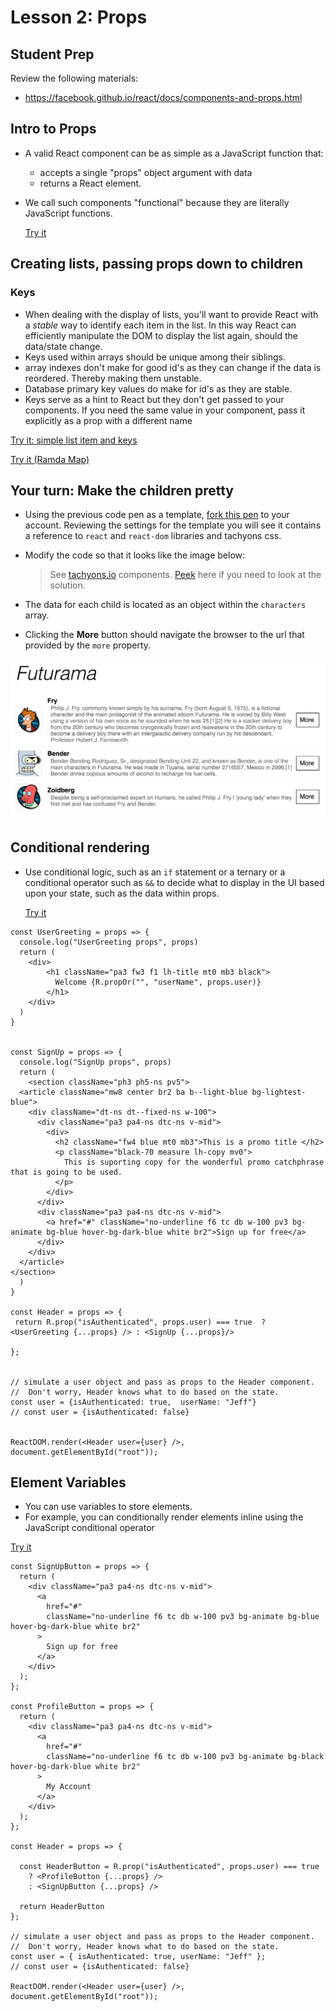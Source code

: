 # Lesson 2: Props

## Student Prep

Review the following materials:

- https://facebook.github.io/react/docs/components-and-props.html

## Intro to Props

- A valid React component can be as simple as a JavaScript function that:
  - accepts a single "props" object argument with data
  - returns a React element.
- We call such components "functional" because they are literally JavaScript functions.

  [Try it](http://codepen.io/tripott/pen/zwRmMy)

## Creating lists, passing props down to children


### Keys
- When dealing with the display of lists, you'll want to provide React with a _stable_ way to identify each item in the list.  In this way React can efficiently manipulate the DOM to display the list again, should the data/state change.
- Keys used within arrays should be unique among their siblings.
- array indexes don't make for good id's as they can change if the data is reordered. Thereby making them unstable.
- Database primary key values do make for id's as they are stable.
- Keys serve as a hint to React but they don't get passed to your components. If you need the same value in your component, pass it explicitly as a prop with a different name

[Try it: simple list item and keys](http://codepen.io/tripott/pen/MmXzxX?editors=0011)

[Try it (Ramda Map)](http://codepen.io/tripott/pen/eWMVwj)

## Your turn: Make the children pretty

- Using the previous code pen as a template, [fork this pen](http://codepen.io/tripott/pen/eWMVwj) to your account.  Reviewing the settings for the template you will see it contains a reference to `react` and `react-dom` libraries and tachyons css.
- Modify the code so that it looks like the image below:

  > See [tachyons.io](http://tachyons.io/components/) components.   [Peek](http://codepen.io/tripott/pen/xdWWpx?editors=0011) here if you need to look at the solution.

- The data for each child is located as an object within the `characters` array.
- Clicking the **More** button should navigate the browser to the url that provided by the `more` property.

![Make it look sooo shweeet](/img/makeitpretty.png)

## Conditional rendering

- Use conditional logic, such as an `if` statement or a ternary or a conditional operator such as `&&` to decide what to display in the UI based upon your state, such as the data within props.  

  [Try it](http://codepen.io/tripott/pen/MmXGGd?editors=0011)

```
const UserGreeting = props => {
  console.log("UserGreeting props", props)
  return (
    <div>
        <h1 className="pa3 fw3 f1 lh-title mt0 mb3 black">
          Welcome {R.propOr("", "userName", props.user)}
        </h1>
    </div>
  )
}


const SignUp = props => {
  console.log("SignUp props", props)
  return (
    <section className="ph3 ph5-ns pv5">
  <article className="mw8 center br2 ba b--light-blue bg-lightest-blue">
    <div className="dt-ns dt--fixed-ns w-100">
      <div className="pa3 pa4-ns dtc-ns v-mid">
        <div>
          <h2 className="fw4 blue mt0 mb3">This is a promo title </h2>
          <p className="black-70 measure lh-copy mv0">
            This is suporting copy for the wonderful promo catchphrase that is going to be used.
          </p>
        </div>
      </div>
      <div className="pa3 pa4-ns dtc-ns v-mid">
        <a href="#" className="no-underline f6 tc db w-100 pv3 bg-animate bg-blue hover-bg-dark-blue white br2">Sign up for free</a>
      </div>
    </div>
  </article>
</section>
  )
}

const Header = props => {
 return R.prop("isAuthenticated", props.user) === true  ?  <UserGreeting {...props} /> : <SignUp {...props}/>

};


// simulate a user object and pass as props to the Header component.  
//  Don't worry, Header knows what to do based on the state.
const user = {isAuthenticated: true,  userName: "Jeff"}
// const user = {isAuthenticated: false}


ReactDOM.render(<Header user={user} />, document.getElementById("root"));
```

## Element Variables

- You can use variables to store elements.
- For example, you can conditionally render elements inline using the JavaScript conditional operator

[Try it](http://codepen.io/tripott/pen/PmaBaz?editors=0010)


```
const SignUpButton = props => {
  return (
    <div className="pa3 pa4-ns dtc-ns v-mid">
      <a
        href="#"
        className="no-underline f6 tc db w-100 pv3 bg-animate bg-blue hover-bg-dark-blue white br2"
      >
        Sign up for free
      </a>
    </div>
  );
};

const ProfileButton = props => {
  return (
    <div className="pa3 pa4-ns dtc-ns v-mid">
      <a
        href="#"
        className="no-underline f6 tc db w-100 pv3 bg-animate bg-black hover-bg-dark-blue white br2"
      >
        My Account
      </a>
    </div>
  );
};

const Header = props => {

  const HeaderButton = R.prop("isAuthenticated", props.user) === true
    ? <ProfileButton {...props} />
    : <SignUpButton {...props} />

  return HeaderButton
};

// simulate a user object and pass as props to the Header component.
//  Don't worry, Header knows what to do based on the state.
const user = { isAuthenticated: true, userName: "Jeff" };
// const user = {isAuthenticated: false}

ReactDOM.render(<Header user={user} />, document.getElementById("root"));
```
